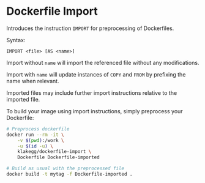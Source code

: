 # Dockerfile Import

Introduces the instruction `IMPORT` for preprocessing of Dockerfiles.

Syntax:
```
IMPORT <file> [AS <name>]
```

Import without `name` will import the referenced file without any modifications.

Import with `name` will update instances of `COPY` and `FROM` by prefixing the name when relevant.

Imported files may include further import instructions relative to the imported file.

To build your image using import instructions, simply preprocess your Dockerfile:

```bash
# Preprocess dockerfile
docker run --rm -it \
    -v $(pwd):/work \
    -u $(id -u) \
    klakegg/dockerfile-import \
    Dockerfile Dockerfile-imported

# Build as usual with the preprocessed file
docker build -t mytag -f Dockerfile-imported .
```